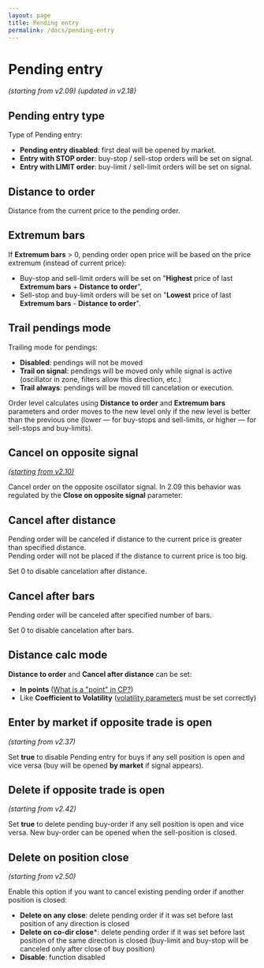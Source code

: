 ```yaml
---
layout: page
title: Pending entry
permalink: /docs/pending-entry
---
```


# Pending entry

*(starting from v2.09) (updated in v2.18)*


## Pending entry type

Type of Pending entry:<br/>
* **Pending entry disabled**: first deal will be opened by market.
* **Entry with STOP order**: buy-stop / sell-stop orders will be set on signal.
* **Entry with LIMIT order**: buy-limit / sell-limit orders will be set on signal.


## Distance to order

Distance from the current price to the pending order.


## Extremum bars

If **Extremum bars** > 0, pending order open price will be based on the price extremum (instead of current price):<br/>
* Buy-stop and sell-limit orders will be set on "**Highest** price of last **Extremum bars** + **Distance to order**",
* Sell-stop and buy-limit orders will be set on "**Lowest** price of last **Extremum bars** - **Distance to order**".


## Trail pendings mode

Trailing mode for pendings:
* **Disabled**: pendings will not be moved<br/>
* **Trail on signal**: pendings will be moved only while signal is active (oscillator in zone, filters allow this direction, etc.)
* **Trail always**: pendings will be moved till cancelation or execution.

Order level calculates using **Distance to order** and **Extremum bars** parameters and order moves to the new level only if the new level is better than the previous one (lower — for buy-stops and sell-limits, or higher — for sell-stops and buy-limits).


## Cancel on opposite signal

[*(starting from v2.10)*](/docs/versions-history#20200518-210)

Cancel order on the opposite oscillator signal. In 2.09 this behavior was regulated by the **Close on opposite signal** parameter.


## Cancel after distance

Pending order will be canceled if distance to the current price is greater than specified distance.<br/>
Pending order will not be placed if the distance to current price is too big.<br/>

Set 0 to disable cancelation after distance.


## Cancel after bars

Pending order will be canceled after specified number of bars.

Set 0 to disable cancelation after bars.


## Distance calc mode

**Distance to order** and **Cancel after distance** can be set:<br/>
* **In points** ([What is a "point" in CP?](https://communitypowerea.userecho.com/en/communities/7/topics/384-what-is-a-point-in-cp-what-does-stoploss-250-points-mean))
* Like **Coefficient to Volatility** ([volatility parameters](https://docs.google.com/document/d/1ww1M97H54IBwtCKZDhxtqsTsrtEMKofXHMEWMGCyZNs/edit#heading=h.sx27nza3heuj) must be set correctly)

## Enter by market if opposite trade is open

*(starting from v2.37)*

Set **true** to disable Pending entry for buys if any sell position is open and vice versa (buy will be opened **by market** if signal appears).


## Delete if opposite trade is open

*(starting from v2.42)*

Set **true** to delete pending buy-order if any sell position is open and vice versa. New buy-order can be opened when the sell-position is closed.


## Delete on position close

*(starting from v2.50)*

Enable this option if you want to cancel existing pending order if another position is closed:<br/>
* **Delete on any close**: delete pending order if it was set before last position of any direction is closed
* **Delete on co-dir close***: delete pending order if it was set before last position of the same direction is closed (buy-limit and buy-stop will be canceled only after close of buy position)
* **Disable**: function disabled